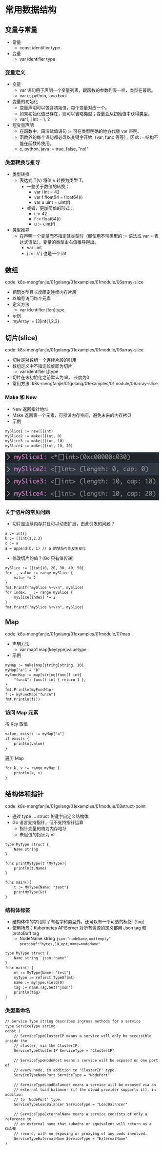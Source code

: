 # 常用数据结构
## 变量与常量
- 常量
    - const identifier type
- 变量
    - var identifier type
### 变量定义
- 变量
    - var 语句用于声明一个变量列表，跟函数的参数列表一样，类型在最后。
    - var c, python, java bool
- 变量的初始化
    - 变量声明可以包含初始值，每个变量对应一个。
    - 如果初始化值已存在，则可以省略类型；变量会从初始值中获得类型。
    - var i, j int = 1, 2
- 短变量声明
    - 在函数中，简洁赋值语句 := 可在类型明确的地方代替 var 声明。
    - 函数外的每个语句都必须以关键字开始（var, func 等等），因此 := 结构不能在函数外使用。
    - c, python, java := true, false, "no!"
### 类型转换与推导
- 类型转换
    - 表达式 T(v) 将值 v 转换为类型 T。 
        - 一些关于数值的转换：
            - var i int = 42 
            - var f float64 = float64(i) 
            - var u uint = uint(f)
        - 或者，更加简单的形式：
            - i := 42 
            - f := float64(i) 
            - u := uint(f)
- 类型推导
    - 在声明一个变量而不指定其类型时（即使用不带类型的 := 语法或 var = 表达式语法），变量的类型由右值推导得出。
        - var i int 
        - j := i // j 也是一个 int

## 数组
code: k8s-mengfanjie/01golang/01examples/01module/06array-slice
- 相同类型且长度固定连续内存片段
- 以编号访问每个元素
- 定义方法
    - var identifier [len]type
- 示例
- myArray := [3]int{1,2,3}
## 切片(slice)
code: k8s-mengfanjie/01golang/01examples/01module/06array-slice
- 切片是对数组一个连续片段的引用
- 数组定义中不指定长度即为切片
    - var identifier []type
- 切片在未初始化之前默认为nil， 长度为0 
- 常用方法: k8s-mengfanjie/01golang/01examples/01module/06array-slice
### Make 和 New
- New 返回指针地址
- Make 返回第一个元素，可预设内存空间，避免未来的内存拷贝
- 示例
```
mySlice1 := new([]int)
mySlice2 := make([]int, 0)
mySlice3 := make([]int, 10)
mySlice4 := make([]int, 10, 20)
```
![make&new](make&new.png)
### 关于切片的常见问题
- 切片是连续内存并且可以动态扩展，由此引发的问题？
```
a := int{}
b := []int{1,2,3}
c := a 
a = append(b, 1) // a 的地址可能发生变化
```
- 修改切片的值？(Go 只有值传递)
```
mySlice := []int{10, 20, 30, 40, 50}
for _, value := range mySlice {
    value *= 2 
}
fmt.Printf("mySlice %+v\n", mySlice)
for index, _ := range mySlice {
    mySlice[index] *= 2 
}
fmt.Printf("mySlice %+v\n", mySlice)
```

## Map
code: k8s-mengfanjie/01golang/01examples/01module/07map
- 声明方法
    - var map1 map[keytype]valuetype
- 示例
```
myMap := make(map[string]string, 10)
myMap["a"] = "b"
myFuncMap := map[string]func() int{
    "funcA": func() int { return 1 },
}
fmt.Println(myFuncMap) 
f := myFuncMap["funcA"]
fmt.Println(f())
```
### 访问 Map 元素
按 Key 取值
```
value, exists := myMap["a"]
if exists {
    println(value)
}
```
遍历 Map
```
for k, v := range myMap {
    println(k, v)
}
```

## 结构体和指针
code: k8s-mengfanjie/01golang/01examples/01module/08struct-point
- 通过 type … struct 关键字自定义结构体
- Go 语言支持指针，但不支持指针运算
    - 指针变量的值为内存地址
    - 未赋值的指针为 nil
```
type MyType struct {
    Name string
}
```
```
func printMyType(t *MyType){
    println(t.Name) 
}
```
```
func main(){
    t := MyType{Name: "test"}
    printMyType(&t)
}
```
### 结构体标签
- 结构体中的字段除了有名字和类型外，还可以有一个可选的标签（tag） 
- 使用场景：Kubernetes APIServer 对所有资源的定义都用 Json tag 和 protoBuff tag
    - NodeName string `json:"nodeName,omitempty" protobuf:"bytes,10,opt,name=nodeName"`
```
type MyType struct {
    Name string `json:"name"`
}
func main() {
    mt := MyType{Name: "test"}
    myType := reflect.TypeOf(mt)
    name := myType.Field(0)
    tag := name.Tag.Get("json")
    println(tag)
}
```
### 类型重命名
```
// Service Type string describes ingress methods for a service
type ServiceType string
const (
    // ServiceTypeClusterIP means a service will only be accessible inside the
    // cluster, via the ClusterIP.
    ServiceTypeClusterIP ServiceType = "ClusterIP"

    // ServiceTypeNodePort means a service will be exposed on one port of
    // every node, in addition to 'ClusterIP' type.
    ServiceTypeNodePort ServiceType = "NodePort"

    // ServiceTypeLoadBalancer means a service will be exposed via an
    // external load balancer (if the cloud provider supports it), in addition
    // to 'NodePort' type.
    ServiceTypeLoadBalancer ServiceType = "LoadBalancer"
    
    // ServiceTypeExternalName means a service consists of only a reference to
    // an external name that kubedns or equivalent will return as a CNAME
    // record, with no exposing or proxying of any pods involved.
    ServiceTypeExternalName ServiceType = "ExternalName" 
)
```
